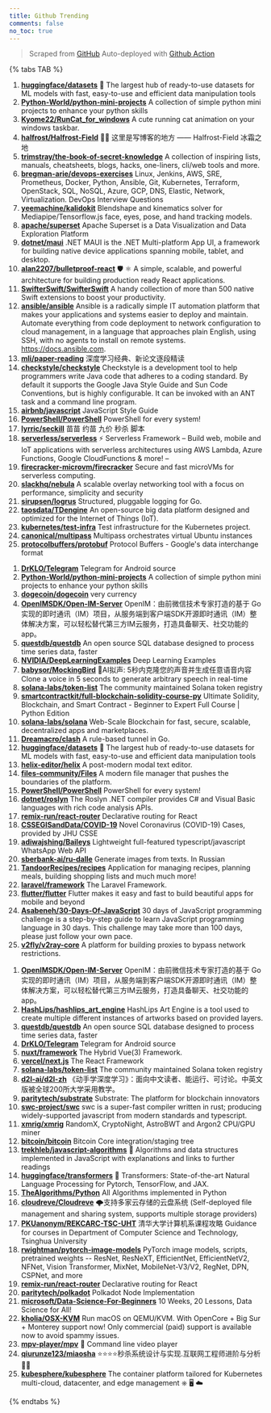 ```yaml
---
title: Github Trending
comments: false
no_toc: true
---
```


> Scraped from [GitHub](https://github.com/trending)
Auto-deployed with [Github Action](https://docs.github.com/en/actions)

{% tabs TAB %}
<!-- tab Daily -->
1. [**huggingface/datasets**](https://github.com/huggingface/datasets)
🤗 The largest hub of ready-to-use datasets for ML models with fast, easy-to-use and efficient data manipulation tools
2. [**Python-World/python-mini-projects**](https://github.com/Python-World/python-mini-projects)
A collection of simple python mini projects to enhance your python skills
3. [**Kyome22/RunCat_for_windows**](https://github.com/Kyome22/RunCat_for_windows)
A cute running cat animation on your windows taskbar.
4. [**halfrost/Halfrost-Field**](https://github.com/halfrost/Halfrost-Field)
✍🏻 这里是写博客的地方 —— Halfrost-Field 冰霜之地
5. [**trimstray/the-book-of-secret-knowledge**](https://github.com/trimstray/the-book-of-secret-knowledge)
A collection of inspiring lists, manuals, cheatsheets, blogs, hacks, one-liners, cli/web tools and more.
6. [**bregman-arie/devops-exercises**](https://github.com/bregman-arie/devops-exercises)
Linux, Jenkins, AWS, SRE, Prometheus, Docker, Python, Ansible, Git, Kubernetes, Terraform, OpenStack, SQL, NoSQL, Azure, GCP, DNS, Elastic, Network, Virtualization. DevOps Interview Questions
7. [**yeemachine/kalidokit**](https://github.com/yeemachine/kalidokit)
Blendshape and kinematics solver for Mediapipe/Tensorflow.js face, eyes, pose, and hand tracking models.
8. [**apache/superset**](https://github.com/apache/superset)
Apache Superset is a Data Visualization and Data Exploration Platform
9. [**dotnet/maui**](https://github.com/dotnet/maui)
.NET MAUI is the .NET Multi-platform App UI, a framework for building native device applications spanning mobile, tablet, and desktop.
10. [**alan2207/bulletproof-react**](https://github.com/alan2207/bulletproof-react)
🛡️ ⚛️ A simple, scalable, and powerful architecture for building production ready React applications.
11. [**SwifterSwift/SwifterSwift**](https://github.com/SwifterSwift/SwifterSwift)
A handy collection of more than 500 native Swift extensions to boost your productivity.
12. [**ansible/ansible**](https://github.com/ansible/ansible)
Ansible is a radically simple IT automation platform that makes your applications and systems easier to deploy and maintain. Automate everything from code deployment to network configuration to cloud management, in a language that approaches plain English, using SSH, with no agents to install on remote systems. https://docs.ansible.com.
13. [**mli/paper-reading**](https://github.com/mli/paper-reading)
深度学习经典、新论文逐段精读
14. [**checkstyle/checkstyle**](https://github.com/checkstyle/checkstyle)
Checkstyle is a development tool to help programmers write Java code that adheres to a coding standard. By default it supports the Google Java Style Guide and Sun Code Conventions, but is highly configurable. It can be invoked with an ANT task and a command line program.
15. [**airbnb/javascript**](https://github.com/airbnb/javascript)
JavaScript Style Guide
16. [**PowerShell/PowerShell**](https://github.com/PowerShell/PowerShell)
PowerShell for every system!
17. [**lyrric/seckill**](https://github.com/lyrric/seckill)
苗苗 约苗 九价 秒杀 脚本
18. [**serverless/serverless**](https://github.com/serverless/serverless)
⚡ Serverless Framework – Build web, mobile and IoT applications with serverless architectures using AWS Lambda, Azure Functions, Google CloudFunctions & more! –
19. [**firecracker-microvm/firecracker**](https://github.com/firecracker-microvm/firecracker)
Secure and fast microVMs for serverless computing.
20. [**slackhq/nebula**](https://github.com/slackhq/nebula)
A scalable overlay networking tool with a focus on performance, simplicity and security
21. [**sirupsen/logrus**](https://github.com/sirupsen/logrus)
Structured, pluggable logging for Go.
22. [**taosdata/TDengine**](https://github.com/taosdata/TDengine)
An open-source big data platform designed and optimized for the Internet of Things (IoT).
23. [**kubernetes/test-infra**](https://github.com/kubernetes/test-infra)
Test infrastructure for the Kubernetes project.
24. [**canonical/multipass**](https://github.com/canonical/multipass)
Multipass orchestrates virtual Ubuntu instances
25. [**protocolbuffers/protobuf**](https://github.com/protocolbuffers/protobuf)
Protocol Buffers - Google's data interchange format
<!-- endtab -->
<!-- tab Weekly -->
1. [**DrKLO/Telegram**](https://github.com/DrKLO/Telegram)
Telegram for Android source
2. [**Python-World/python-mini-projects**](https://github.com/Python-World/python-mini-projects)
A collection of simple python mini projects to enhance your python skills
3. [**dogecoin/dogecoin**](https://github.com/dogecoin/dogecoin)
very currency
4. [**OpenIMSDK/Open-IM-Server**](https://github.com/OpenIMSDK/Open-IM-Server)
OpenIM：由前微信技术专家打造的基于 Go 实现的即时通讯（IM）项目，从服务端到客户端SDK开源即时通讯（IM）整体解决方案，可以轻松替代第三方IM云服务，打造具备聊天、社交功能的app。
5. [**questdb/questdb**](https://github.com/questdb/questdb)
An open source SQL database designed to process time series data, faster
6. [**NVIDIA/DeepLearningExamples**](https://github.com/NVIDIA/DeepLearningExamples)
Deep Learning Examples
7. [**babysor/MockingBird**](https://github.com/babysor/MockingBird)
🚀AI拟声: 5秒内克隆您的声音并生成任意语音内容 Clone a voice in 5 seconds to generate arbitrary speech in real-time
8. [**solana-labs/token-list**](https://github.com/solana-labs/token-list)
The community maintained Solana token registry
9. [**smartcontractkit/full-blockchain-solidity-course-py**](https://github.com/smartcontractkit/full-blockchain-solidity-course-py)
Ultimate Solidity, Blockchain, and Smart Contract - Beginner to Expert Full Course | Python Edition
10. [**solana-labs/solana**](https://github.com/solana-labs/solana)
Web-Scale Blockchain for fast, secure, scalable, decentralized apps and marketplaces.
11. [**Dreamacro/clash**](https://github.com/Dreamacro/clash)
A rule-based tunnel in Go.
12. [**huggingface/datasets**](https://github.com/huggingface/datasets)
🤗 The largest hub of ready-to-use datasets for ML models with fast, easy-to-use and efficient data manipulation tools
13. [**helix-editor/helix**](https://github.com/helix-editor/helix)
A post-modern modal text editor.
14. [**files-community/Files**](https://github.com/files-community/Files)
A modern file manager that pushes the boundaries of the platform.
15. [**PowerShell/PowerShell**](https://github.com/PowerShell/PowerShell)
PowerShell for every system!
16. [**dotnet/roslyn**](https://github.com/dotnet/roslyn)
The Roslyn .NET compiler provides C# and Visual Basic languages with rich code analysis APIs.
17. [**remix-run/react-router**](https://github.com/remix-run/react-router)
Declarative routing for React
18. [**CSSEGISandData/COVID-19**](https://github.com/CSSEGISandData/COVID-19)
Novel Coronavirus (COVID-19) Cases, provided by JHU CSSE
19. [**adiwajshing/Baileys**](https://github.com/adiwajshing/Baileys)
Lightweight full-featured typescript/javascript WhatsApp Web API
20. [**sberbank-ai/ru-dalle**](https://github.com/sberbank-ai/ru-dalle)
Generate images from texts. In Russian
21. [**TandoorRecipes/recipes**](https://github.com/TandoorRecipes/recipes)
Application for managing recipes, planning meals, building shopping lists and much much more!
22. [**laravel/framework**](https://github.com/laravel/framework)
The Laravel Framework.
23. [**flutter/flutter**](https://github.com/flutter/flutter)
Flutter makes it easy and fast to build beautiful apps for mobile and beyond
24. [**Asabeneh/30-Days-Of-JavaScript**](https://github.com/Asabeneh/30-Days-Of-JavaScript)
30 days of JavaScript programming challenge is a step-by-step guide to learn JavaScript programming language in 30 days. This challenge may take more than 100 days, please just follow your own pace.
25. [**v2fly/v2ray-core**](https://github.com/v2fly/v2ray-core)
A platform for building proxies to bypass network restrictions.
<!-- endtab -->
<!-- tab Monthly -->
1. [**OpenIMSDK/Open-IM-Server**](https://github.com/OpenIMSDK/Open-IM-Server)
OpenIM：由前微信技术专家打造的基于 Go 实现的即时通讯（IM）项目，从服务端到客户端SDK开源即时通讯（IM）整体解决方案，可以轻松替代第三方IM云服务，打造具备聊天、社交功能的app。
2. [**HashLips/hashlips_art_engine**](https://github.com/HashLips/hashlips_art_engine)
HashLips Art Engine is a tool used to create multiple different instances of artworks based on provided layers.
3. [**questdb/questdb**](https://github.com/questdb/questdb)
An open source SQL database designed to process time series data, faster
4. [**DrKLO/Telegram**](https://github.com/DrKLO/Telegram)
Telegram for Android source
5. [**nuxt/framework**](https://github.com/nuxt/framework)
The Hybrid Vue(3) Framework.
6. [**vercel/next.js**](https://github.com/vercel/next.js)
The React Framework
7. [**solana-labs/token-list**](https://github.com/solana-labs/token-list)
The community maintained Solana token registry
8. [**d2l-ai/d2l-zh**](https://github.com/d2l-ai/d2l-zh)
《动手学深度学习》：面向中文读者、能运行、可讨论。中英文版被全球200所大学采用教学。
9. [**paritytech/substrate**](https://github.com/paritytech/substrate)
Substrate: The platform for blockchain innovators
10. [**swc-project/swc**](https://github.com/swc-project/swc)
swc is a super-fast compiler written in rust; producing widely-supported javascript from modern standards and typescript.
11. [**xmrig/xmrig**](https://github.com/xmrig/xmrig)
RandomX, CryptoNight, AstroBWT and Argon2 CPU/GPU miner
12. [**bitcoin/bitcoin**](https://github.com/bitcoin/bitcoin)
Bitcoin Core integration/staging tree
13. [**trekhleb/javascript-algorithms**](https://github.com/trekhleb/javascript-algorithms)
📝 Algorithms and data structures implemented in JavaScript with explanations and links to further readings
14. [**huggingface/transformers**](https://github.com/huggingface/transformers)
🤗 Transformers: State-of-the-art Natural Language Processing for Pytorch, TensorFlow, and JAX.
15. [**TheAlgorithms/Python**](https://github.com/TheAlgorithms/Python)
All Algorithms implemented in Python
16. [**cloudreve/Cloudreve**](https://github.com/cloudreve/Cloudreve)
🌩支持多家云存储的云盘系统 (Self-deployed file management and sharing system, supports multiple storage providers)
17. [**PKUanonym/REKCARC-TSC-UHT**](https://github.com/PKUanonym/REKCARC-TSC-UHT)
清华大学计算机系课程攻略 Guidance for courses in Department of Computer Science and Technology, Tsinghua University
18. [**rwightman/pytorch-image-models**](https://github.com/rwightman/pytorch-image-models)
PyTorch image models, scripts, pretrained weights -- ResNet, ResNeXT, EfficientNet, EfficientNetV2, NFNet, Vision Transformer, MixNet, MobileNet-V3/V2, RegNet, DPN, CSPNet, and more
19. [**remix-run/react-router**](https://github.com/remix-run/react-router)
Declarative routing for React
20. [**paritytech/polkadot**](https://github.com/paritytech/polkadot)
Polkadot Node Implementation
21. [**microsoft/Data-Science-For-Beginners**](https://github.com/microsoft/Data-Science-For-Beginners)
10 Weeks, 20 Lessons, Data Science for All!
22. [**kholia/OSX-KVM**](https://github.com/kholia/OSX-KVM)
Run macOS on QEMU/KVM. With OpenCore + Big Sur + Monterey support now! Only commercial (paid) support is available now to avoid spammy issues.
23. [**mpv-player/mpv**](https://github.com/mpv-player/mpv)
🎥 Command line video player
24. [**qiurunze123/miaosha**](https://github.com/qiurunze123/miaosha)
⭐⭐⭐⭐秒杀系统设计与实现.互联网工程师进阶与分析🙋🐓
25. [**kubesphere/kubesphere**](https://github.com/kubesphere/kubesphere)
The container platform tailored for Kubernetes multi-cloud, datacenter, and edge management ⎈ 🖥 ☁️
<!-- endtab -->
{% endtabs %}
